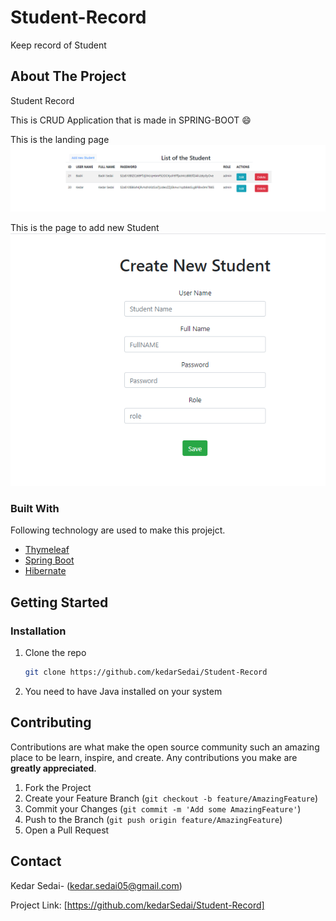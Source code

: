 # Student-Record
Keep record of Student 



<!-- ABOUT THE PROJECT -->
## About The Project

Student Record

 This is CRUD Application that is made in SPRING-BOOT  :smile:
 
  This is the landing page
  ![](screenshots/landingPage.PNG)
  
   This is the page to add new Student
   ![](screenshots/addForm.PNG)



### Built With

Following technology are used to make this projejct.
* [Thymeleaf](https://www.thymeleaf.org/)
* [Spring Boot](https://spring.io/projects/spring-boot)
* [Hibernate](https://hibernate.org/)



<!-- GETTING STARTED -->
## Getting Started


### Installation

1. Clone the repo
   ```sh
   git clone https://github.com/kedarSedai/Student-Record
   ```
2. You need to have Java installed on your system

<!-- CONTRIBUTING -->
## Contributing

Contributions are what make the open source community such an amazing place to be learn, inspire, and create. Any contributions you make are **greatly appreciated**.

1. Fork the Project
2. Create your Feature Branch (`git checkout -b feature/AmazingFeature`)
3. Commit your Changes (`git commit -m 'Add some AmazingFeature'`)
4. Push to the Branch (`git push origin feature/AmazingFeature`)
5. Open a Pull Request


<!-- CONTACT -->
## Contact

Kedar Sedai- (kedar.sedai05@gmail.com)

Project Link: [https://github.com/kedarSedai/Student-Record]


